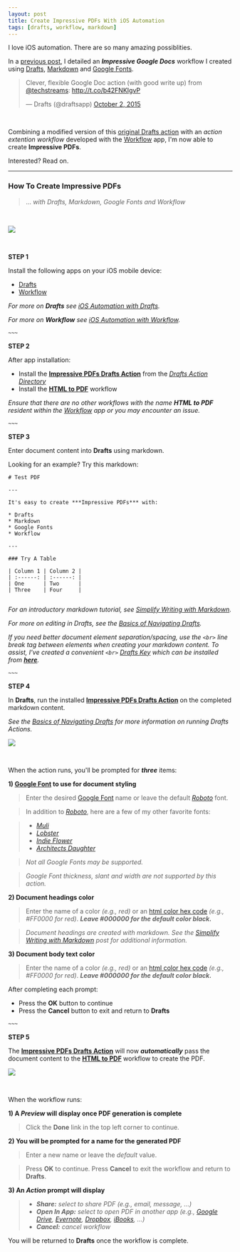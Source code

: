 ```yaml
---
layout: post
title: Create Impressive PDFs With iOS Automation
tags: [drafts, workflow, markdown]
---
```


I love iOS automation.  There are so many amazing possiblities.  

In a [previous post](http://techstreams.github.io/2015/10/01/create-impressive-google-docs-on-the-go/), I detailed an ***Impressive Google Docs*** workflow I created using [Drafts](http://agiletortoise.com/drafts/), [Markdown](https://daringfireball.net/projects/markdown/) and [Google Fonts](https://www.google.com/fonts#AboutPlace:about).

<blockquote class="twitter-tweet" lang="en"><p lang="en" dir="ltr">Clever, flexible Google Doc action (with good write up) from <a href="https://twitter.com/techstreams">@techstreams</a>: <a href="http://t.co/b42FNKIgvP">http://t.co/b42FNKIgvP</a></p>&mdash; Drafts (@draftsapp) <a href="https://twitter.com/draftsapp/status/649912882247827456">October 2, 2015</a></blockquote>
<script async src="//platform.twitter.com/widgets.js" charset="utf-8"></script>

<br>

Combining a modified version of this [original Drafts action](http://drafts4-actions.agiletortoise.com/a/19v) with an *action extention workflow* developed with the [Workflow](https://workflow.is/) app, I'm now able to create **Impressive PDFs**.  

Interested?  Read on. 

---

### How To Create Impressive PDFs 

> ... *with Drafts, Markdown, Google Fonts and Workflow*

<br>

![]({{site.baseurl}}/images/2015-11-13-impressive-pdf.png)

<br>


**STEP 1**

Install the following apps on your iOS mobile device:

* [Drafts](https://itunes.apple.com/us/app/drafts-4-quickly-capture-notes/id905337691?mt=8)
* [Workflow](https://itunes.apple.com/us/app/workflow-powerful-automation/id915249334?mt=8)

<i class="fa fa-hand-o-right"></i> *For more on __Drafts__ see [iOS Automation with Drafts](http://techstreams.github.io/2015/09/03/ios-automation-with-drafts/).*

<i class="fa fa-hand-o-right"></i> *For more on __Workflow__ see [iOS Automation with Workflow](http://techstreams.github.io/2015/04/06/ios-automation-with-workflow/).*

`~~~`

**STEP 2**

After app installation:

* Install the **[Impressive PDFs Drafts Action](https://drafts4-actions.agiletortoise.com/a/1a1)** from the *[Drafts Action Directory](https://drafts4-actions.agiletortoise.com)*
* Install the **[HTML to PDF](https://workflow.is/workflows/35d87231e09f4a6f9d11bdca0a2510b7)** workflow

<i class="fa fa-exclamation-triangle"></i> *Ensure that there are no other workflows with the name __HTML to PDF__ resident within the [Workflow](https://workflow.is/)  app or you may encounter an issue.*



`~~~`

**STEP 3**

Enter document content into **Drafts** using markdown. 

Looking for an example?  Try this markdown:

```
# Test PDF

---

It's easy to create ***Impressive PDFs*** with:

* Drafts
* Markdown
* Google Fonts
* Workflow

---

### Try A Table

| Column 1 | Column 2 |
| :------: | :------: |
| One      | Two      |
| Three    | Four     |


```

<i class="fa fa-hand-o-right"></i> *For an introductory markdown tutorial, see [Simplify Writing with Markdown](http://techstreams.github.io/2015/09/21/simplify-writing-with-markdown/).*

<i class="fa fa-hand-o-right"></i> *For more on editing in Drafts, see the [Basics of Navigating Drafts](https://agiletortoise.zendesk.com/hc/en-us/articles/203530077-Basics-Navigating-Drafts).*

<i class="fa fa-hand-o-right"></i> *If you need better document element separation/spacing, use the `<br>` line break tag between elements when creating your markdown content. To assist, I’ve created a convenient `<br>` [Drafts Key](https://agiletortoise.zendesk.com/hc/en-us/articles/202865034-Using-the-Enhanced-Keyboard) which can be installed from __[here](http://drafts4-actions.agiletortoise.com/k/19h)__.*




`~~~`

**STEP 4**

In **Drafts**, run the installed **[Impressive PDFs Drafts Action]()** on the completed markdown content.

<i class="fa fa-hand-o-right"></i> *See the [Basics of Navigating Drafts](https://agiletortoise.zendesk.com/hc/en-us/articles/203530077-Basics-Navigating-Drafts) for more information on running Drafts Actions.*

![]({{site.baseurl}}/images/2015-11-13-drafts-action.png)

<br>

When the action runs, you'll be prompted for ***three*** items:

**1) [Google Font](https://www.google.com/fonts) to use for document styling**

> Enter the desired [Google Font](https://www.google.com/fonts) name or leave the default _[Roboto](https://www.google.com/fonts/specimen/Roboto)_ font.

> In addition to *[Roboto](https://www.google.com/fonts/specimen/Roboto)*, here are a few of my other favorite fonts:

> * *[Muli](https://www.google.com/fonts/specimen/Muli)*
> * *[Lobster](https://www.google.com/fonts/specimen/Lobster)*
> * *[Indie Flower](https://www.google.com/fonts/specimen/Indie+Flower)*
> * *[Architects Daughter](https://www.google.com/fonts/specimen/Architects+Daughter)*

> <i class="fa fa-exclamation-triangle"></i> *Not all Google Fonts may be supported.*

> <i class="fa fa-exclamation-triangle"></i> *Google Font thickness, slant and width are not supported by this action.*

**2) Document headings color**

> Enter the name of a color *(e.g., red)* or an [html color hex code](http://www.w3schools.com/html/html_colors.asp) *(e.g., #FF0000 for red)*.   ***Leave #000000 for the default color black.*** 

> <i class="fa fa-hand-o-right"></i> *Document headings are created with markdown.  See the [Simplify Writing with Markdown](http://techstreams.github.io/2015/09/21/simplify-writing-with-markdown/) post for additional information.*


**3) Document body text color**

> Enter the name of a color *(e.g., red)* or an [html color hex code](http://www.w3schools.com/html/html_colors.asp) *(e.g., #FF0000 for red)*.   ***Leave #000000 for the default color black.*** 


After completing each prompt:

* Press the **OK** button to continue  
* Press the **Cancel** button to exit and return to **Drafts**


`~~~`

**STEP 5**

The **[Impressive PDFs Drafts Action](https://drafts4-actions.agiletortoise.com/a/1a1)** will now ***automatically*** pass the document content to the **[HTML to PDF](https://workflow.is/workflows/35d87231e09f4a6f9d11bdca0a2510b7)** workflow to create the PDF.

![]({{site.baseurl}}/images/2015-11-13-workflow.png)

<br>

When the workflow runs:

**1) A _Preview_ will display once PDF generation is complete**

> Click the **Done** link in the top left corner to continue.

**2) You will be prompted for a name for the generated PDF**

> Enter a new name or leave the *default* value.

> Press **OK** to continue.  Press **Cancel** to exit the workflow and return to **Drafts**.

**3) An _Action_ prompt will display**

> * *__Share:__ select to share PDF (e.g., email, message, ...)*
> * *__Open In App:__ select to open PDF in another app (e.g., [Google Drive](https://itunes.apple.com/us/app/google-drive-free-online-storage/id507874739?mt=8), [Evernote](https://itunes.apple.com/us/app/evernote/id281796108?mt=8), [Dropbox](https://itunes.apple.com/us/app/dropbox/id327630330?mt=8), [iBooks](http://www.apple.com/ibooks/), ...)*
> * *__Cancel:__ cancel workflow*

You will be returned to **Drafts** once the workflow is complete.









